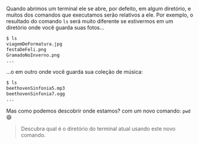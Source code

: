 Quando abrimos um terminal ele se abre, por defeito, em algum diretório, e muitos dos comandos que executamos serão relativos a ele. Por exemplo, o resultado do comando `ls` será muito diferente se estivermos em um diretório onde você guarda suas fotos...

```bash
$ ls
viagemDeFormatura.jpg
festaDeFeli.png
GramadoNoInverno.png
...
```

...o em outro onde você guarda sua  coleção de música:

```bash
$ ls
beethovenSinfonia5.mp3
beethovenSinfonia7.ogg
...
```

Mas como podemos descobrir onde estamos? com um novo comando: `pwd` :smile:

> Descubra qual é o diretório do terminal atual usando este novo comando.
